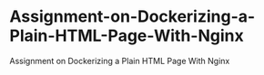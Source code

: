 # Assignment-on-Dockerizing-a-Plain-HTML-Page-With-Nginx
Assignment on Dockerizing a Plain HTML Page With Nginx
